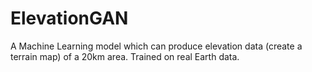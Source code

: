 # ElevationGAN
A Machine Learning model which can produce elevation data (create a terrain map) of a 20km area. Trained on real Earth data. 
